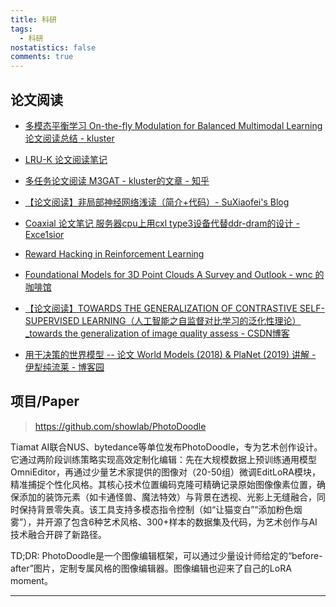 ```yaml
---
title: 科研
tags:
  - 科研
nostatistics: false
comments: true
---
```


## 论文阅读
- [多模态平衡学习 On-the-fly Modulation for  Balanced Multimodal Learning 论文阅读总结 - kluster]( https://zhuanlan.zhihu.com/p/1902321276116276570)
- [LRU-K 论文阅读笔记](https://zhuanlan.zhihu.com/p/1898469067981066716)
- [多任务论文阅读 M3GAT - kluster的文章 - 知乎](https://zhuanlan.zhihu.com/p/1898154047925655393)
- [【论文阅读】非局部神经网络浅读（简介+代码）- SuXiaofei's Blog](https://xiaosuqaq.github.io/2025/04/15/%E9%9D%9E%E5%B1%80%E9%83%A8%E7%A5%9E%E7%BB%8F%E7%BD%91%E7%BB%9C.html)
- [Coaxial 论文笔记 服务器cpu上用cxl type3设备代替ddr-dram的设计 - Exce1sior](https://zhuanlan.zhihu.com/p/1888850042107978402?utm_psn=1889852364510445569)
- [Reward Hacking in Reinforcement Learning](https://lilianweng.github.io/posts/2024-11-28-reward-hacking/)
- [Foundational Models for 3D Point Clouds A Survey and Outlook - wnc 的咖啡馆](https://wncfht.github.io/notes/Blogs/posts/Foundational%20Models%20for%203D%20Point%20Clouds%20A%20Survey%20and%20Outlook/)

- [【论文阅读】TOWARDS THE GENERALIZATION OF CONTRASTIVE SELF-SUPERVISED LEARNING（人工智能之自监督对比学习的泛化性理论）\_towards the generalization of image quality assess - CSDN博客](https://blog.csdn.net/ModestCoder_/article/details/144904849)
- [用于决策的世界模型 -- 论文 World Models (2018) & PlaNet (2019) 讲解 - 伊犁纯流莱 - 博客园](https://www.cnblogs.com/tshaaa/p/18670731)

## 项目/Paper

> https://github.com/showlab/PhotoDoodle

Tiamat AI联合NUS、bytedance等单位发布PhotoDoodle，专为艺术创作设计。它通过两阶段训练策略实现高效定制化编辑：先在大规模数据上预训练通用模型OmniEditor，再通过少量艺术家提供的图像对（20-50组）微调EditLoRA模块，精准捕捉个性化风格。其核心技术位置编码克隆可精确记录原始图像像素位置，确保添加的装饰元素（如卡通怪兽、魔法特效）与背景在透视、光影上无缝融合，同时保持背景零失真。该工具支持多模态指令控制（如“让猫变白”“添加粉色烟雾”），并开源了包含6种艺术风格、300+样本的数据集及代码，为艺术创作与AI技术融合开辟了新路径。

TD;DR: PhotoDoodle是一个图像编辑框架，可以通过少量设计师给定的“before-after”图片，定制专属风格的图像编辑器。图像编辑也迎来了自己的LoRA moment。

---

